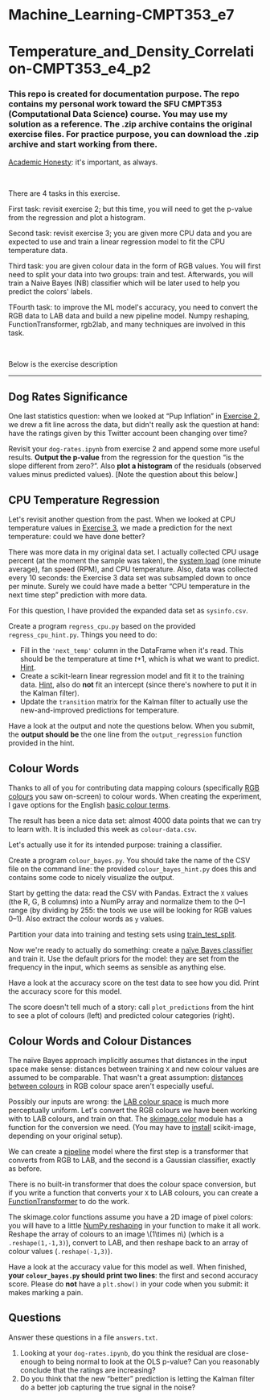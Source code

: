# Machine_Learning-CMPT353_e7
# Temperature_and_Density_Correlation-CMPT353_e4_p2
<h3>This repo is created for documentation purpose. The repo contains my personal work toward the SFU CMPT353 (Computational Data Science) course. You may use my solution as a reference. The .zip archive contains the original exercise files. For practice purpose, you can download the .zip archive and start working from there.</h3>

<p><a href="https://coursys.sfu.ca/2018su-cmpt-353-d1/pages/AcademicHonesty">Academic Honesty</a>: it's important, as always.</p>

<br/>
<p>There are 4 tasks in this exercise. </p>
<p>First task: revisit exercise 2; but this time, you will need to get the p-value from the regression and plot a histogram. </p>
<p>Second task: revisit exercise 3; you are given more CPU data and you are expected to use and train a linear regression model to fit the CPU temperature data. </p>
<p>Third task: you are given colour data in the form of RGB values. You will first need to split your data into two groups: train and test. Afterwards, you will train a Naive Bayes (NB) classifier which will be later used to help you predict the colors' labels. </p>
<p>TFourth task: to improve the ML model's accuracy, you need to convert the RGB data to LAB data and build a new pipeline model. Numpy reshaping, FunctionTransformer, rgb2lab, and many techniques are involved in this task.</p>
<br/>

<p>Below is the exercise description </p>
<hr>


<h2 id="h-dog-rates-significance">Dog Rates Significance</h2>
<p>One last statistics question: when we looked at <span>&ldquo;</span>Pup Inflation<span>&rdquo;</span> in <a href="Exercise2">Exercise 2</a>, we drew a fit line across the data, but didn't really ask the question at hand: have the ratings given by this Twitter account been changing over time?</p>
<p>Revisit your <code>dog-rates.ipynb</code> from exercise 2 and append some more useful results. <strong>Output the p-value</strong> from the regression for the question <span>&ldquo;</span>is the slope different from zero?<span>&rdquo;</span>. Also <strong>plot a histogram</strong> of the residuals (observed values minus predicted values). [Note the question about this below.]</p>
<h2 id="h-cpu-temperature-regression">CPU Temperature Regression</h2>
<p>Let's revisit another question from the past. When we looked at CPU temperature values in <a href="Exercise3">Exercise 3</a>, we made a prediction for the next temperature: could we have done better?</p>
<p>There was more data in my original data set. I actually collected CPU usage percent (at the moment the sample was taken), the <a href="https://en.wikipedia.org/wiki/Load_(computing)">system load</a> (one minute average), fan speed (RPM), and CPU temperature. Also, data was collected every 10 seconds: the Exercise<span>&nbsp;</span>3 data set was subsampled down to once per minute. Surely we could have made a better <span>&ldquo;</span>CPU temperature in the next time step<span>&rdquo;</span> prediction with more data.</p>
<p>For this question, I have provided the expanded data set as <code>sysinfo.csv</code>.</p>
<p>Create a program <code>regress_cpu.py</code> based on the provided <code>regress_cpu_hint.py</code>. Things you need to do:</p>
<ul><li>Fill in the <code>'next_temp'</code> column in the DataFrame when it's read. This should be the temperature at time <em>t</em>+1, which is what we want to predict. <a href="http://pandas.pydata.org/pandas-docs/stable/generated/pandas.Series.shift.html">Hint</a>.
</li><li>Create a scikit-learn linear regression model and fit it to the training data. <a href="http://scikit-learn.org/stable/modules/generated/sklearn.linear_model.LinearRegression.html">Hint</a>, also do <strong>not</strong> fit an intercept (since there's nowhere to put it in the Kalman filter).
</li><li>Update the <code>transition</code> matrix for the Kalman filter to actually use the new-and-improved predictions for temperature.
</li></ul>
<p>Have a look at the output and note the questions below. When you submit, the <strong>output should be</strong> the one line from the <code>output_regression</code> function provided in the hint.</p>
<h2 id="h-colour-words">Colour Words</h2>
<p>Thanks to all of you for contributing data mapping colours (specifically <a href="https://en.wikipedia.org/wiki/RGB_color_model">RGB colours</a> you saw on-screen) to colour words. When creating the experiment, I gave options for the English <a href="https://en.wikipedia.org/wiki/Color_term">basic colour terms</a>.</p>
<p>The result has been a nice data set: almost 4000 data points that we can try to learn with. It is included this week as <code>colour-data.csv</code>.</p>
<p>Let's actually use it for its intended purpose: training a classifier.</p>
<p>Create a program  <code>colour_bayes.py</code>. You should take the name of the CSV file on the command line: the provided <code>colour_bayes_hint.py</code> does this and contains some code to nicely visualize the output.</p>
<p>Start by getting the data: read the CSV with Pandas. Extract the <code>X</code> values (the R, G, B columns) into a NumPy array and normalize them to the 0<span>&ndash;</span>1 range (by dividing by 255: the tools we use will be looking for RGB values 0<span>&ndash;</span>1). Also extract the colour words as <code>y</code> values.</p>
<p>Partition your data into training and testing sets using <a href="http://scikit-learn.org/stable/modules/generated/sklearn.model_selection.train_test_split.html">train_test_split</a>.</p>
<p>Now we're ready to actually do something: create a
<a href="http://scikit-learn.org/stable/modules/generated/sklearn.naive_bayes.GaussianNB.html#sklearn.naive_bayes.GaussianNB">naïve Bayes classifier</a> and train it. Use the default priors for the model: they are set from the frequency in the input, which seems as sensible as anything else.</p>
<p>Have a look at the accuracy score on the test data to see how you did. Print the accuracy score for this model.</p>
<p>The score doesn't tell much of a story: call <code>plot_predictions</code> from the hint to see a plot of colours (left) and predicted colour categories (right).</p>
<h2 id="h-colour-words-and-colour-distances">Colour Words and Colour Distances</h2>
<p>The naïve Bayes approach implicitly assumes that distances in the input space make sense: distances between training <code>X</code> and new colour values are assumed to be comparable. That wasn't a great assumption: <a href="https://en.wikipedia.org/wiki/Color_difference">distances between colours</a> in RGB colour space aren't especially useful.</p>
<p>Possibly our inputs are wrong: the <a href="https://en.wikipedia.org/wiki/Lab_color_space">LAB colour space</a> is much more perceptually uniform. Let's convert the RGB colours we have been working with to LAB colours, and train on that.
The <a href="http://scikit-image.org/docs/dev/api/skimage.color.html">skimage.color</a> module has a function for the conversion we need. (You may have to <a href="InstallingPython">install</a> scikit-image, depending on your original setup).</p>
<p>We can create a <a href="http://scikit-learn.org/stable/modules/generated/sklearn.pipeline.make_pipeline.html#sklearn.pipeline.make_pipeline">pipeline</a> model where the first step is a transformer that converts from RGB to LAB, and the second is a Gaussian classifier, exactly as before.</p>
<p>There is no built-in transformer that does the colour space conversion, but if you write a function that converts your <code>X</code> to LAB colours, you can create a <a href="http://scikit-learn.org/stable/modules/generated/sklearn.preprocessing.FunctionTransformer.html#sklearn.preprocessing.FunctionTransformer">FunctionTransformer</a> to do the work.</p>
<p>The skimage.color functions assume you have a 2D image of pixel colors: you will have to a little <a href="https://docs.scipy.org/doc/numpy/reference/generated/numpy.reshape.html">NumPy reshaping</a> in your function to make it all work. Reshape the array of colours to an image \(1\times n\) (which is a <code>.reshape(1,-1,3)</code>), convert to LAB, and then reshape back to an array of colour values (<code>.reshape(-1,3)</code>).</p>
<p>Have a look at the accuracy value for this model as well. When finished, <strong>your <code>colour_bayes.py</code> should print two lines</strong>: the first and second accuracy score. Please do <strong>not</strong> have a <code>plt.show()</code> in your code when you submit: it makes marking a pain.</p>
<h2 id="h-questions">Questions</h2>
<p>Answer these questions in a file <code>answers.txt</code>.</p>
<ol><li>Looking at your <code>dog-rates.ipynb</code>, do you think the residual are close-enough to being normal to look at the OLS p-value? Can you reasonably conclude that the ratings are increasing?
</li><li>Do you think that the new <span>&ldquo;</span>better<span>&rdquo;</span> prediction is letting the Kalman filter do a better job capturing the true signal in the noise?
</li></ol>
